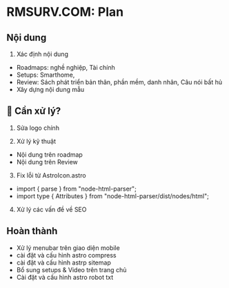 # RMSURV.COM: Plan

## Nội dung

1. Xác định nội dung

- Roadmaps: nghề nghiệp, Tài chính
- Setups: Smarthome,
- Review: Sách phát triển bản thân, phần mềm, danh nhân, Câu nói bất hủ
- Xây dựng nội dung mẫu

## 👀 Cần xử lý?

1. Sửa logo chính

2. Xử lý kỹ thuật

- Nội dung trên roadmap
- Nội dung trên Review

3. Fix lỗi từ AstroIcon.astro

- import { parse } from "node-html-parser";
- import type { Attributes } from "node-html-parser/dist/nodes/html";

4. Xử lý các vấn đề về SEO

## Hoàn thành

- Xử lý menubar trên giao diện mobile
- cài đặt và cấu hình astro compress
- cài đặt và cấu hình astrp sitemap
- Bổ sung setups & Video trên trang chủ
- Cài đặt và cấu hình astro robot txt
